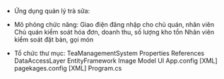 * Ứng dụng quản lý trà sữa:
- Mô phỏng chức năng:
	Giao điện đăng nhập cho chủ quán, nhân viên
	Chủ quán kiểm soát hóa đơn, doanh thu, số lượng kho tồn
	Nhân viên kiểm soát đặt bàn, gọi món

- Tổ chức thư mục:
	TeaManagementSystem
		Properties
		References
		DataAccessLayer
		EntityFramework
		Image
		Model
		UI
		App.config [XML]
		pagekages.config [XML]
		Program.cs